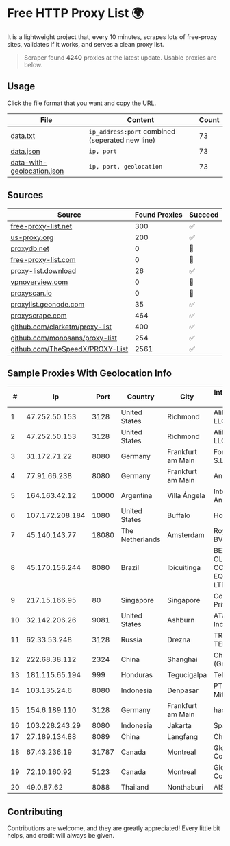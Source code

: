
# Free HTTP Proxy List 🌍

It is a lightweight project that, every 10 minutes, scrapes lots of free-proxy sites, validates if it works, and serves a clean proxy list.


> Scraper found **4240** proxies at the latest update. Usable proxies are below.

## Usage

Click the file format that you want and copy the URL.


|File|Content|Count|
|----|-------|-----|
|[data.txt](https://raw.githubusercontent.com/themiralay/Proxy-List-World/master/data.txt)|`ip_address:port` combined (seperated new line)|73|
|[data.json](https://raw.githubusercontent.com/themiralay/Proxy-List-World/master/data.json)|`ip, port`|73|
|[data-with-geolocation.json](https://raw.githubusercontent.com/themiralay/Proxy-List-World/master/data-with-geolocation.json)|`ip, port, geolocation`|73|

## Sources

|Source|Found Proxies|Succeed|
|------|-------------|-------|
|[free-proxy-list.net](https://free-proxy-list.net)|300|✅|
|[us-proxy.org](https://www.us-proxy.org)|200|✅|
|[proxydb.net](http://proxydb.net)|0|🚫|
|[free-proxy-list.com](https://free-proxy-list.com/?page=&port=&type%5B%5D=http&type%5B%5D=https&up_time=0&search=Search)|0|🚫|
|[proxy-list.download](https://www.proxy-list.download/HTTP)|26|✅|
|[vpnoverview.com](https://vpnoverview.com/privacy/anonymous-browsing/free-proxy-servers)|0|🚫|
|[proxyscan.io](https://www.proxyscan.io)|0|🚫|
|[proxylist.geonode.com](https://proxylist.geonode.com/api/proxy-list?limit=300&page=1&sort_by=lastChecked&sort_type=desc&protocols=http,https)|35|✅|
|[proxyscrape.com](https://api.proxyscrape.com/v2/?request=displayproxies&protocol=http&timeout=10000&country=all&ssl=all&anonymity=all)|464|✅|
|[github.com/clarketm/proxy-list](https://raw.githubusercontent.com/clarketm/proxy-list/master/proxy-list-raw.txt)|400|✅|
|[github.com/monosans/proxy-list](https://raw.githubusercontent.com/monosans/proxy-list/main/proxies/http.txt)|254|✅|
|[github.com/TheSpeedX/PROXY-List](https://raw.githubusercontent.com/TheSpeedX/PROXY-List/master/http.txt)|2561|✅|


## Sample Proxies With Geolocation Info

|#|Ip|Port|Country|City|Internet Service Provider|
|-|--|----|-------|----|-------------------------|
|1|47.252.50.153|3128|United States|Richmond|Alibaba Cloud LLC|
|2|47.252.50.153|3128|United States|Richmond|Alibaba Cloud LLC|
|3|31.172.71.22|8080|Germany|Frankfurt am Main|Fornex Hosting S.L.|
|4|77.91.66.238|8080|Germany|Frankfurt am Main|Andrii Hrosh|
|5|164.163.42.12|10000|Argentina|Villa Ángela|Interret Villa Angela SRL|
|6|107.172.208.184|1080|United States|Buffalo|HostPapa|
|7|45.140.143.77|18080|The Netherlands|Amsterdam|RoyaleHosting BV|
|8|45.170.156.244|8080|Brazil|Ibicuitinga|BEZERRA E OLIVEIRA COMÉRCIO DE EQUIP DE INF LTDA|
|9|217.15.166.95|80|Singapore|Singapore|Contabo Asia Private Limited|
|10|32.142.206.26|9081|United States|Ashburn|AT&T Services, Inc.|
|11|62.33.53.248|3128|Russia|Drezna|TRANS-TELECOM|
|12|222.68.38.112|2324|China|Shanghai|China Telecom (Group)|
|13|181.115.65.194|999|Honduras|Tegucigalpa|Telgua|
|14|103.135.24.6|8080|Indonesia|Denpasar|PT Maxindo Mitra Solusi|
|15|154.6.189.110|3128|Germany|Frankfurt am Main|haoxiangyun|
|16|103.228.243.29|8080|Indonesia|Jakarta|SpaceX Starlink|
|17|27.189.134.88|8089|China|Langfang|Chinanet|
|18|67.43.236.19|31787|Canada|Montreal|GloboTech Communications|
|19|72.10.160.92|5123|Canada|Montreal|GloboTech Communications|
|20|49.0.87.62|8088|Thailand|Nonthaburi|AIS-Fibre|



## Contributing

Contributions are welcome, and they are greatly appreciated! Every
little bit helps, and credit will always be given.

